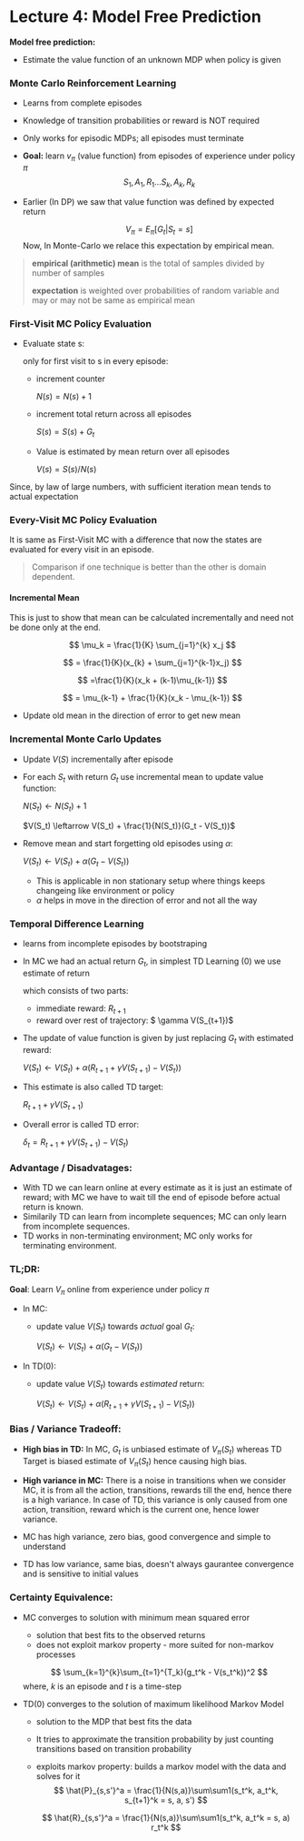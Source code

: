 # Lecture 4: Model Free Prediction

**Model free prediction:**

- Estimate the value function of an unknown MDP when policy is given



### Monte Carlo Reinforcement Learning

- Learns from complete episodes

- Knowledge of transition probabilities or reward is NOT required

- Only works for episodic MDPs; all episodes must terminate

- **Goal:** learn $v_{\pi}$ (value function) from episodes of experience under policy $\pi$
  $$
  S_1, A_1, R_1...S_k,A_k,R_k 
  $$

- Earlier (In DP) we saw that value function was defined by expected return

  
  $$
  V_\pi = E_\pi[G_t|S_t=s]
  $$
  Now, In Monte-Carlo we relace this expectation by empirical mean.



> **empirical (arithmetic) mean** is the total of samples divided by number of samples
>
> **expectation** is weighted over probabilities of random variable and may or may not be same as empirical mean



### First-Visit MC Policy Evaluation

- Evaluate state s:

  only for first visit to s in every episode:

   - increment counter

     $N(s) = N(s) + 1$

  - increment total return across all episodes

    $S(s) = S(s) + G_t$

  - Value is estimated by mean return over all episodes

    $V(s) = S(s) / N(s)$

Since, by law of large numbers, with sufficient iteration mean tends to actual expectation

### Every-Visit MC Policy Evaluation

It is same as First-Visit MC with a difference that now the states are evaluated for every visit in an episode.

> Comparison if one technique is better than the other is domain dependent.



#### Incremental Mean

This is just to show that mean can be calculated incrementally and need not be done only at the end.

$$
\mu_k = \frac{1}{K} \sum_{j=1}^{k} x_j
$$

$$
= \frac{1}{K}(x_{k} + \sum_{j=1}^{k-1}x_j)
$$

$$
=\frac{1}{K}(x_k + (k-1)\mu_{k-1})
$$

$$
= \mu_{k-1} + \frac{1}{K}(x_k - \mu_{k-1})
$$

- Update old mean in the direction of error to get new mean

### Incremental Monte Carlo Updates

- Update $V(S)$ incrementally after episode

- For each $S_t$ with return $G_t$ use incremental mean to update value function:

  	$N(S_t) \leftarrow N(S_t) + 1$

  	$V(S_t) \leftarrow V(S_t) + \frac{1}{N(S_t)}(G_t - V(S_t))$

- Remove mean and start forgetting old episodes using $\alpha$:

  	$V(S_t) \leftarrow V(S_t) + \alpha(G_t - V(S_t))$

  - This is applicable in non stationary setup where things keeps changeing like environment or policy
  - $\alpha$ helps in move in the direction of error and not all the way



### Temporal Difference Learning

- learns from incomplete episodes by bootstraping

- In MC we had an actual return $G_t$, in simplest TD Learning (0)  we use estimate of return 

  which consists of two parts:

  - immediate reward: $R_{t+1}$ 
  - reward over rest of trajectory: $ \gamma V(S_{t+1})$

- The update of value function is given by just replacing $G_t$ with estimated reward:

  $V(S_t) \leftarrow V(S_t) + \alpha(R_{t+1} + \gamma V(S_{t+1}) - V(S_t))$

- This estimate is also called TD target:

  $R_{t+1} + \gamma V(S_{t+1})$

- Overall error is called TD error:

  $\delta_{t} = R_{t+1} + \gamma V(S_{t+1}) - V(S_t)$

### Advantage / Disadvatages:

- With TD we can learn online at every estimate as it is just an estimate of reward; with MC we have to wait till the end of episode before actual return is known.
- Similarily TD can learn from incomplete sequences; MC can only learn from incomplete sequences.
- TD works in non-terminating environment; MC only works for terminating environment.

### TL;DR:

**Goal**: Learn $V_\pi$ online from experience under policy $\pi$

- In MC:

  - update value $V(S_t)$ towards *actual* goal $G_t$:

    $V(S_t) \leftarrow V(S_t) + \alpha(G_t - V(S_t))$

- In TD(0):

  - update value $V(S_t)$ towards *estimated* return:

    $V(S_t) \leftarrow V(S_t) + \alpha(R_{t+1} + \gamma V(S_{t+1}) - V(S_t))$

### Bias / Variance Tradeoff:

- **High bias in TD:** In MC, $G_t$ is unbiased estimate of $V_\pi(S_t)$ whereas TD Target is biased estimate of $V_\pi(S_t)$ hence causing high bias.
- **High variance in MC:** There is a noise in transitions when we consider MC, it is from all the action, transitions, rewards till the end, hence there is a high variance. In case of TD, this variance is only caused from one action, transition, reward which is the current one, hence lower variance.

- MC has high variance, zero bias, good convergence and simple to understand
- TD has low variance, same bias, doesn't always gaurantee convergence and is sensitive to initial values



### Certainty Equivalence:

- MC converges to solution with minimum mean squared error

  - solution that best fits to the observed returns
  - does not exploit markov property - more suited for non-markov processes

  $$
  \sum_{k=1}^{k}\sum_{t=1}^{T_k}(g_t^k - V(s_t^k))^2
  $$
  where, $k$ is an episode and $t$ is a time-step

- TD(0) converges to the solution of maximum likelihood Markov Model

  - solution to the MDP that best fits the data
  - It tries to approximate the transition probability by just counting transitions based on transition probability

  - exploits markov property: builds a markov model with the data and solves for it
    $$
    \hat{P}_{s,s'}^a = \frac{1}{N(s,a)}\sum\sum1(s_t^k, a_t^k, s_{t+1}^k = s, a, s')
    $$

    $$
    \hat{R}_{s,s'}^a = \frac{1}{N(s,a)}\sum\sum1(s_t^k, a_t^k = s, a) r_t^k
    $$
